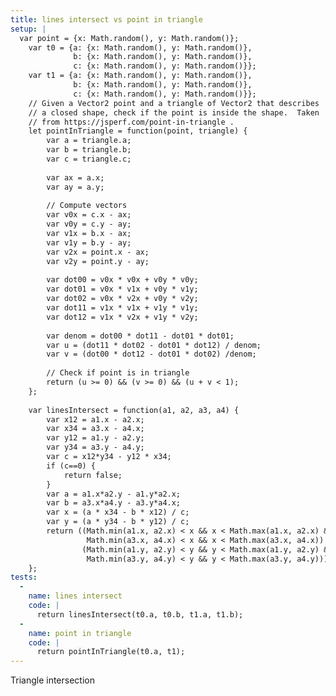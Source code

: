 ```yaml
---
title: lines intersect vs point in triangle
setup: |
  var point = {x: Math.random(), y: Math.random()};
    var t0 = {a: {x: Math.random(), y: Math.random()},
              b: {x: Math.random(), y: Math.random()},
              c: {x: Math.random(), y: Math.random()}};
    var t1 = {a: {x: Math.random(), y: Math.random()},
              b: {x: Math.random(), y: Math.random()},
              c: {x: Math.random(), y: Math.random()}};
    // Given a Vector2 point and a triangle of Vector2 that describes
    // a closed shape, check if the point is inside the shape.  Taken
    // from https://jsperf.com/point-in-triangle .
    let pointInTriangle = function(point, triangle) {
        var a = triangle.a;
        var b = triangle.b;
        var c = triangle.c;
        
        var ax = a.x;
        var ay = a.y;
        
        // Compute vectors
        var v0x = c.x - ax;
        var v0y = c.y - ay;
        var v1x = b.x - ax;
        var v1y = b.y - ay;
        var v2x = point.x - ax;
        var v2y = point.y - ay;
        
        var dot00 = v0x * v0x + v0y * v0y;
        var dot01 = v0x * v1x + v0y * v1y;
        var dot02 = v0x * v2x + v0y * v2y;
        var dot11 = v1x * v1x + v1y * v1y;
        var dot12 = v1x * v2x + v1y * v2y;
        
        var denom = dot00 * dot11 - dot01 * dot01;
        var u = (dot11 * dot02 - dot01 * dot12) / denom;
        var v = (dot00 * dot12 - dot01 * dot02) /denom;
        
        // Check if point is in triangle
        return (u >= 0) && (v >= 0) && (u + v < 1);
    };
    
    var linesIntersect = function(a1, a2, a3, a4) {
        var x12 = a1.x - a2.x;
        var x34 = a3.x - a4.x;
        var y12 = a1.y - a2.y;
        var y34 = a3.y - a4.y;
        var c = x12*y34 - y12 * x34;
        if (c==0) {
            return false;
        }
        var a = a1.x*a2.y - a1.y*a2.x;
        var b = a3.x*a4.y - a3.y*a4.x;
        var x = (a * x34 - b * x12) / c;
        var y = (a * y34 - b * y12) / c;
        return ((Math.min(a1.x, a2.x) < x && x < Math.max(a1.x, a2.x) &&
                 Math.min(a3.x, a4.x) < x && x < Math.max(a3.x, a4.x)) ||
                (Math.min(a1.y, a2.y) < y && y < Math.max(a1.y, a2.y) &&
                 Math.min(a3.y, a4.y) < y && y < Math.max(a3.y, a4.y)));
    };
tests:
  -
    name: lines intersect
    code: |
      return linesIntersect(t0.a, t0.b, t1.a, t1.b);
  -
    name: point in triangle
    code: |
      return pointInTriangle(t0.a, t1);
---
```

Triangle intersection
